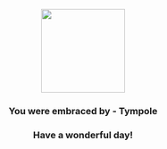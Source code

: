 <p align="center">
    <img src="https://raw.githubusercontent.com/PokeAPI/sprites/master/sprites/pokemon/535.png" width="150" height="150">
</p>
<h3 align="center">You were embraced by - <b>Tympole</b></h3>
<h3 align="center">Have a wonderful day!</h3>
